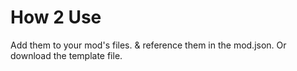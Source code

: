 # How 2 Use #

Add them to your mod's files. & reference them in the mod.json.
Or download the template file.
